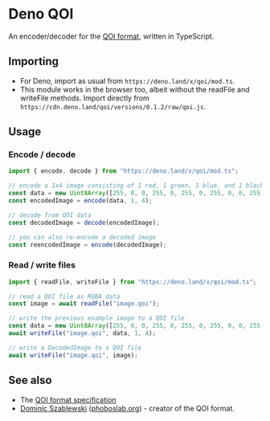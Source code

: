 # Deno QOI
An encoder/decoder for the [QOI format](https://qoiformat.org/), written in TypeScript.

## Importing
 - For Deno, import as usual from `https://deno.land/x/qoi/mod.ts`.
 - This module works in the browser too, albeit without the readFile and writeFile methods. Import directly from `https://cdn.deno.land/qoi/versions/0.1.2/raw/qoi.js`.


## Usage
### Encode / decode
```ts
import { encode, decode } from "https://deno.land/x/qoi/mod.ts";

// encode a 1x4 image consisting of 1 red, 1 green, 1 blue, and 1 black pixel
const data = new Uint8Array([255, 0, 0, 255, 0, 255, 0, 255, 0, 0, 255, 255, 0, 0, 0, 255]);
const encodedImage = encode(data, 1, 4);

// decode from QOI data
const decodedImage = decode(encodedImage);

// you can also re-encode a decoded image
const reencodedImage = encode(decodedImage);
```

### Read / write files
```ts
import { readFile, writeFile } from "https://deno.land/x/qoi/mod.ts";

// read a QOI file as RGBA data
const image = await readFile("image.qoi");

// write the previous example image to a QOI file
const data = new Uint8Array([255, 0, 0, 255, 0, 255, 0, 255, 0, 0, 255, 255, 0, 0, 0, 255]);
await writeFile("image.qoi", data, 1, 4);

// write a DecodedImage to a QOI file
await writeFile("image.qoi", image);
```

## See also
 - The [QOI format specification](https://qoiformat.org/qoi-specification.pdf)
 - [Dominic Szablewski](http://twitter.com/phoboslab) ([phoboslab.org](http://phoboslab.org/)) - creator of the QOI format.
